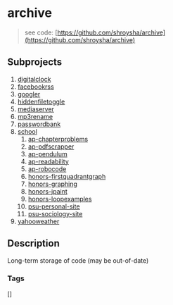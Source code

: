 # archive
> see code: [https://github.com/shroysha/archive](https://github.com/shroysha/archive)

## Subprojects 
1. [digitalclock](/digitalclock)
1. [facebookrss](/facebookrss)
1. [googler](/googler)
1. [hiddenfiletoggle](/hiddenfiletoggle)
1. [mediaserver](/mediaserver)
1. [mp3rename](/mp3rename)
1. [passwordbank](/passwordbank)
1. [school](/school)
	1. [ap-chapterproblems](/ap-chapterproblems)
	1. [ap-pdfscrapper](/ap-pdfscrapper)
	1. [ap-pendulum](/ap-pendulum)
	1. [ap-readability](/ap-readability)
	1. [ap-robocode](/ap-robocode)
	1. [honors-firstquadrantgraph](/honors-firstquadrantgraph)
	1. [honors-graphing](/honors-graphing)
	1. [honors-jpaint](/honors-jpaint)
	1. [honors-loopexamples](/honors-loopexamples)
	1. [psu-personal-site](/psu-personal-site)
	1. [psu-sociology-site](/psu-sociology-site)
1. [yahooweather](/yahooweather)

## Description
Long-term storage of code (may be out-of-date)

### Tags
[]
